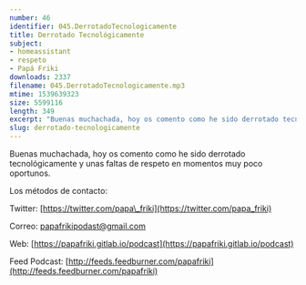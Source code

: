```yaml
---
number: 46
identifier: 045.DerrotadoTecnologicamente
title: Derrotado Tecnológicamente
subject:
- homeassistant
- respeto
- Papá Friki
downloads: 2337
filename: 045.DerrotadoTecnologicamente.mp3
mtime: 1539639323
size: 5599116
length: 349
excerpt: "Buenas muchachada, hoy os comento como he sido derrotado tecnológicamente y unas faltas de respeto en momentos muy poco oportunos.   \n\nLos métodos de contacto:\n\nTwitter: [https://twitter.com/papa\\_friki](https://twitter.com/papa_friki)\n\nCorreo: [papafrikipodast@gmail.com](https://archive.org/details/papafrikipodast@gmail.com)\n\nWeb: [https://papafriki.gitlab.io/podcast](https://papafriki.gitlab.io/podcast)\n\nFeed Podcast: [http://feeds.feedburner.com/papafriki](http://feeds.feedburner.com/papafriki)"
slug: derrotado-tecnologicamente
---
```

Buenas muchachada, hoy os comento como he sido derrotado tecnológicamente y unas faltas de respeto en momentos muy poco oportunos.

Los métodos de contacto:

Twitter: [https://twitter.com/papa\_friki](https://twitter.com/papa_friki)

Correo: [papafrikipodast@gmail.com](https://archive.org/details/papafrikipodast@gmail.com)

Web: [https://papafriki.gitlab.io/podcast](https://papafriki.gitlab.io/podcast)

Feed Podcast: [http://feeds.feedburner.com/papafriki](http://feeds.feedburner.com/papafriki)
